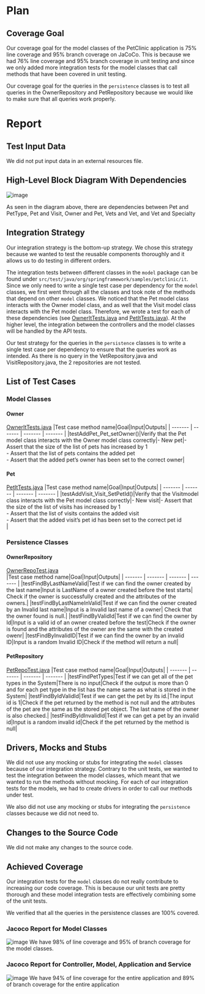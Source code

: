 # Plan
## Coverage Goal
Our coverage goal for the model classes of the PetClinic application is 75% line coverage and 95% branch coverage on JaCoCo. This is because we had 76% line coverage and 95% branch coverage in unit testing and since we only added more integration tests for the model classes that call methods that have been covered in unit testing. 

Our coverage goal for the queries in the `persistence` classes is to test all queries in the OwnerRepository and PetRepository because we would like to make sure that all queries work properly.

# Report
## Test Input Data
We did not put input data in an external resources file.

## High-Level Block Diagram With Dependencies
![image](https://user-images.githubusercontent.com/48372730/199868186-85b48cf6-e0b1-4626-874b-18a5f5e49b08.png)

As seen in the diagram above, there are dependencies between Pet and PetType, Pet and Visit, Owner and Pet, Vets and Vet, and Vet and Specialty

## Integration Strategy
Our integration strategy is the bottom-up strategy. We chose this strategy because we wanted to test the reusable components thoroughly and it allows us to do testing in different orders.

The integration tests between different classes in the `model` package can be found under `src/test/java/org/springframework/samples/petclinic/it`. Since we only need to write a single test case per dependency for the `model` classes, we first went through all the classes and took note of the methods that depend on other `model` classes. We noticed that the Pet model class interacts with the Owner model class, and as well that the Visit model class interacts with the Pet model class. Therefore, we wrote a test for each of these dependencies (see [OwnerItTests.java](https://github.com/McGill-ECSE429-Fall2022/project-proj-10/blob/master/src/test/java/org/springframework/samples/petclinic/it/OwnerItTests.java) and [PetItTests.java](https://github.com/McGill-ECSE429-Fall2022/project-proj-10/blob/master/src/test/java/org/springframework/samples/petclinic/it/PetItTests.java)).
At the higher level, the integration between the controllers and the model classes will be handled by the API tests.

Our test strategy for the queries in the `persistence` classes is to write a single test case per dependency to ensure that the queries work as intended. As there is no query in the VetRepository.java and VisitRepository.java, the 2 repositories are not tested.

## List of Test Cases

### Model Classes
#### Owner
[OwnerItTests.java](https://github.com/McGill-ECSE429-Fall2022/project-proj-10/blob/master/src/test/java/org/springframework/samples/petclinic/it/OwnerItTests.java)
|Test case method name|Goal|Input|Outputs|
| ------- | ------- | ------- | ------- | 
|testAddPet_Pet_setOwner()|Verify that the Pet model class interacts with the Owner model class correctly|- New pet|- Assert that the size of the list of pets has increased by 1<br> - Assert that the list of pets contains the added pet<br> - Assert that the added pet’s owner has been set to the correct owner|

#### Pet
[PetItTests.java](https://github.com/McGill-ECSE429-Fall2022/project-proj-10/blob/master/src/test/java/org/springframework/samples/petclinic/it/PetItTests.java)
|Test case method name|Goal|Input|Outputs|
| ------- | ------- | ------- | ------- | 
|testAddVisit_Visit_SetPetId()|Verify that the Visitmodel class interacts with the Pet model class correctly|- New visit|- Assert that the size of the list of visits has increased by 1 <br> - Assert that the list of visits contains the added visit <br> - Assert that the added visit’s pet id has been set to the correct pet id <br>|


### Persistence Classes 
#### OwnerRepository
[OwnerRepoTest.java](https://github.com/McGill-ECSE429-Fall2022/project-proj-10/blob/master/src/test/java/org/springframework/samples/petclinic/persistence/OwnerRepoTest.java)  
|Test case method name|Goal|Input|Outputs|
| ------- | ------- | ------- | ------- | 
|testFindByLastNameValid|Test if we can find the owner created by the last name|Input is LastName of a owner created before the test starts| Check if the owner is successfully created and the attributes of the owners.|
|testFindByLastNameInValid|Test if we can find the owner created by an Invalid last name|Input is a Invalid last name of a owner| Check that the owner found is null.|
|testFindByValidId|Test if we can find the owner by Id|Input is a valid id of an owner created before the test|Check if the owner is found and the attributes of the owner are the same with the created owenr|
|testFindByInvalidID|Test if we can find the owner by an invalid ID|Input is a random Invalid ID|Check if the method will return a null|
#### PetRepository
[PetRepoTest.java](https://github.com/McGill-ECSE429-Fall2022/project-proj-10/blob/master/src/test/java/org/springframework/samples/petclinic/persistence/PetRepoTest.java)
|Test case method name|Goal|Input|Outputs|
| ------- | ------- | ------- | ------- | 
|testFindPetTypes|Test if we can get all of the pet types in the System|There is no input|Check if the output is more than 0 and for each pet type in the list has the name same as what is stored in the System|
|testFindByIdValidId|Test if we can get the pet by its id.|The input id is 1|Check if the pet returned by the method is not null and the attributes of the pet are the same as the stored pet object. The last name of the owner is also checked.|
|testFindByIdInvalidId|Test if we can get a pet by an invalid id|Input is a random invalid id|Check if the pet returned by the method is null|

## Drivers, Mocks and Stubs
We did not use any mocking or stubs for integrating the `model` classes because of our integration strategy. Contrary to the unit tests, we wanted to test the integration between the model classes, which meant that we wanted to run the methods without mocking. For each of our integration tests for the models, we had to create drivers in order to call our methods under test.

We also did not use any mocking or stubs for integrating the `persistence` classes because we did not need to.


## Changes to the Source Code
We did not make any changes to the source code.


## Achieved Coverage

Our integration tests for the `model` classes do not really contribute to increasing our code coverage. This is because our unit tests are pretty thorough and these model integration tests are effectively combining some of the unit tests.

We verified that all the queries in the persistence classes are 100% covered.


### Jacoco Report for Model Classes
![image](https://user-images.githubusercontent.com/70775435/200136778-4de7b9aa-3156-4546-bfd7-718477ce3728.png)
We have 98% of line coverage and 95% of branch coverage for the model classes.

### Jacoco Report for Controller, Model, Application and Service 
![image](https://user-images.githubusercontent.com/70775435/200136834-b45bed11-e25f-4afb-a809-607f2d1fec16.png)
We have 94% of line coverage for the entire application and 89% of branch coverage for the entire application


